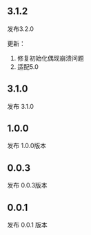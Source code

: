 ## 3.1.2

发布3.2.0

更新：
1. 修复初始化偶现崩溃问题
2. 适配5.0

## 3.1.0

发布 3.1.0

## 1.0.0

发布 1.0.0版本

## 0.0.3

发布 0.0.3版本

## 0.0.1

发布 0.0.1 版本